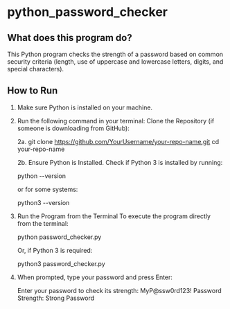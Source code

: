# python_password_checker
## What does this program do?
This Python program checks the strength of a password based on common security criteria (length, use of uppercase and lowercase letters, digits, and special characters).

## How to Run
1. Make sure Python is installed on your machine.
2. Run the following command in your terminal:
   Clone the Repository (if someone is downloading from GitHub):

   2a. git clone https://github.com/YourUsername/your-repo-name.git
      cd your-repo-name

   2b. Ensure Python is Installed. Check if Python 3 is installed by running:

      python --version

      or for some systems:

      python3 --version

3. Run the Program from the Terminal
   To execute the program directly from the terminal:

   python password_checker.py

   Or, if Python 3 is required:

   python3 password_checker.py

4. When prompted, type your password and press Enter:

   Enter your password to check its strength: MyP@ssw0rd123!
   Password Strength: Strong Password
